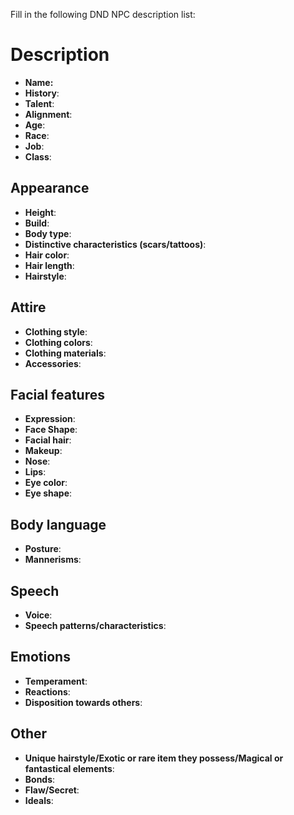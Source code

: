 Fill in the following DND NPC description list:
# Description
- **Name:**
- **History**:
- **Talent**:
- **Alignment**:
- **Age**:
- **Race**:
- **Job**:
- **Class**:
## Appearance
- **Height**:
- **Build**:
- **Body type**:
- **Distinctive characteristics (scars/tattoos)**:
- **Hair color**:
- **Hair length**:
- **Hairstyle**:
## Attire
- **Clothing style**:
- **Clothing colors**:
- **Clothing materials**:
- **Accessories**:
## Facial features
- **Expression**:
- **Face Shape**:
- **Facial hair**:
- **Makeup**:
- **Nose**:
- **Lips**:
- **Eye color**:
- **Eye shape**:
## Body language
- **Posture**:
- **Mannerisms**:
## Speech
- **Voice**:
- **Speech patterns/characteristics**:
## Emotions
- **Temperament**:
- **Reactions**:
- **Disposition towards others**:
## Other
- **Unique hairstyle/Exotic or rare item they possess/Magical or fantastical elements**:
- **Bonds**:
- **Flaw/Secret**:
- **Ideals**:
